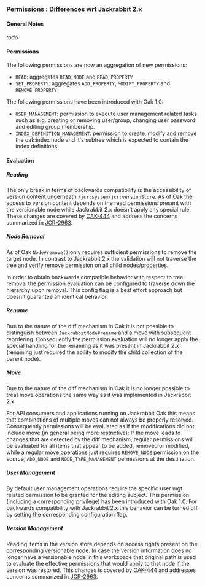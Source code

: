 <!--
   Licensed to the Apache Software Foundation (ASF) under one or more
   contributor license agreements.  See the NOTICE file distributed with
   this work for additional information regarding copyright ownership.
   The ASF licenses this file to You under the Apache License, Version 2.0
   (the "License"); you may not use this file except in compliance with
   the License.  You may obtain a copy of the License at

       http://www.apache.org/licenses/LICENSE-2.0

   Unless required by applicable law or agreed to in writing, software
   distributed under the License is distributed on an "AS IS" BASIS,
   WITHOUT WARRANTIES OR CONDITIONS OF ANY KIND, either express or implied.
   See the License for the specific language governing permissions and
   limitations under the License.
  -->
### Permissions : Differences wrt Jackrabbit 2.x

#### General Notes

_todo_

#### Permissions

The following permissions are now an aggregation of new permissions:

- `READ`: aggregates `READ_NODE` and `READ_PROPERTY`
- `SET_PROPERTY`: aggregates `ADD_PROPERTY`, `MODIFY_PROPERTY` and `REMOVE_PROPERTY`

The following permissions have been introduced with Oak 1.0:

- `USER_MANAGEMENT`: permission to execute user management related tasks such as e.g. creating or removing user/group, changing user password and editing group membership.
- `INDEX_DEFINITION_MANAGEMENT`: permission to create, modify and remove the oak:index node and it's subtree which is expected to contain the index definitions.


#### Evaluation

##### Reading

The only break in terms of backwards compatibility is the accessibility of version
content underneath `/jcr:system/jcr:versionStore`. As of Oak the access to version
content depends on the read permissions present with the versionable node while
Jackrabbit 2.x doesn't apply any special rule. These changes are covered by [OAK-444]
and address the concerns summarized in [JCR-2963].

##### Node Removal
As of Oak `Node#remove()` only requires sufficient permissions to remove the target
node. In contrast to Jackrabbit 2.x the validation will not traverse the tree and
verify remove permission on all child nodes/properties.

In order to obtain backwards compatible behavior with respect to tree removal the
permission evaluation can be configured to traverse down the hierarchy upon removal.
This config flag is a best effort approach but doesn't guarantee an identical behavior.

##### Rename
Due to the nature of the diff mechanism in Oak it is not possible to distinguish
between `JackrabbitNode#rename` and a move with subsequent reordering. Consequently
the permission evaluation will no longer apply the special handling for the renaming
as it was present in Jackrabbit 2.x (renaming just required the ability to modify
the child collection of the parent node).

##### Move
Due to the nature of the diff mechanism in Oak it is no longer possible to treat
move operations the same way as it was implemented in Jackrabbit 2.x.

For API consumers and applications running on Jackrabbit Oak this means that
combinations of multiple moves can not always be properly resolved. Consequently
permissions will be evaluated as if the modifications did not include move
(in general being more restrictive): If the move leads to changes that are detected
by the diff mechanism, regular permissions will be evaluated for all items that
appear to be added, removed or modified, while a regular move operations just
requires `REMOVE_NODE` permission on the source, `ADD_NODE` and `NODE_TYPE_MANAGEMENT`
permissions at the destination.

##### User Management
By default user management operations require the specific user mgt related
permission to be granted for the editing subject. This permission (including a
corresponding privilege) has been introduced with Oak 1.0.
For backwards compatibility with Jackrabbit 2.x this behavior can be turned off
by setting the corresponding configuration flag.

##### Version Management
Reading items in the version store depends on access rights present on the
corresponding versionable node. In case the version information does no longer
have a versionable node in this workspace that original path is used to evaluate
the effective permissions that would apply to that node if the version was restored.
This changes is covered by [OAK-444] and addresses concerns summarized in [JCR-2963].

<!-- hidden references -->
[Permissions]: http://svn.apache.org/repos/asf/jackrabbit/oak/trunk/oak-core/src/main/java/org/apache/jackrabbit/oak/spi/security/authorization/permission/Permissions.java
[OAK-444]: https://issues.apache.org/jira/browse/OAK-444
[JCR-2963]: https://issues.apache.org/jira/browse/JCR-2963